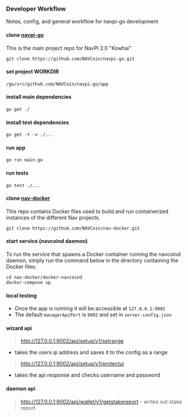 ### Developer Workflow
Notes, config, and general workflow for navpi-go development

#### clone [navpi-go](https://github.com/NAVCoin/navpi-go.git)
This is the main project repo for NavPi 2.0 "Kowhai"

    git clone https://github.com/NAVCoin/navpi-go.git

#### set project WORKDIR
    /go/src/github.com/NAVCoin/navpi-go/app

#### install main dependencies
    go get ./

#### install test dependencies
    go get -t -v ./...

#### run app
    go run main.go

#### run tests
    go test ./...

#### clone [nav-docker](https://github.com/NAVCoin/nav-docker)
This repo contains Docker files used to build and run containerized instances of the different Nav projects.

    git clone https://github.com/NAVCoin/nav-docker.git

#### start service (navcoind daemon)
To run the service that spawns a Docker container running the navcoind daemon, simply run the command below in the directory containing the Docker files:

    cd nav-docker/docker-navcoind
    docker-compose up

#### local testing
- Once the app is running it will be accessible at `127.0.0.1:9002`
- The default `managerApiPort` is `9002` and set in `server-config.json`

#### wizard api
> http://127.0.0.1:9002/api/setup/v1/setrange
  - takes the users ip address and saves it to the config as a range

> http://127.0.0.1:9002/api/setup/v1/protectui
  - takes the api response and checks username and password

#### daemon api
> http://127.0.0.1:9002/api/wallet/v1/getstakereport
    - writes out stake report





